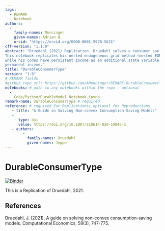 ```yaml
---
tags:
  - REMARK
  - Notebook
authors:
  -
    family-names: Monninger
    given-names: Adrian B. 
    orcid: "https://orcid.org/0000-0001-5978-5621"
cff-version: "1.1.0"
abstract: "Druedahl (2021) Replication. Druedahl solves a consumer saving model with durable and non-durable goods. 
This notebook replicates his nested endogeneous grid method (nested EGM) extended with an upper envelope step. Note that
while his codes have persistent income as an additional state variable, this replication only uses variables normalized by
permanent income."
title: "DurableConsumerType"
version: "1.0"
# REMARK fields
#github_repo_url: https://github.com/AMonninger/REMARK-DurableConsumerType
notebooks: # path to any notebooks within the repo - optional
  - 
    Code/Python/DurableModel_Notebook.ipynb
remark-name: DurableConsumerType # required 
reference: # required for Replications; optional for Reproductions
   - title: "A Guide on Solving Non-convex Consumption-Saving Models"
   - 
      type: doi
      value: https://doi.org/10.1007/s10614-020-10045-x
   - authors:
        -
          family-names: Druedahl
          given-names: Jeppe
---
```




# DurableConsumerType

[![Binder](https://mybinder.org/badge_logo.svg)](https://mybinder.org/v2/gh/econ-ark/DurableConsumerType/HEAD)

This is a Replication of Druedahl, 2021.


## References

Druedahl, J. (2021). A guide on solving non-convex consumption-saving models. Computational Economics, 58(3), 747-775.
